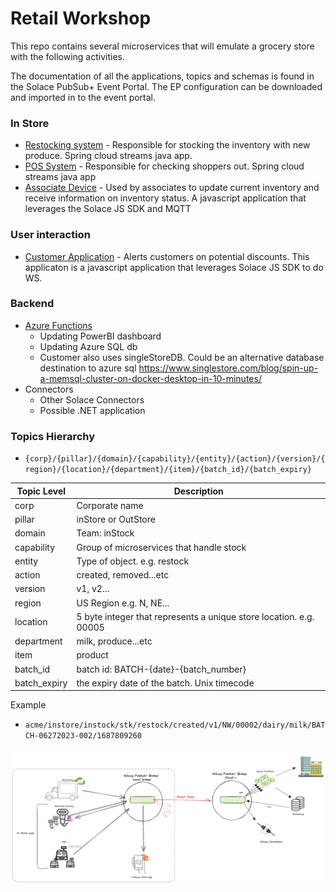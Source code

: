 # Retail Workshop

This repo contains several microservices that will emulate a grocery store with the following activities.

The documentation of all the applications, topics and schemas is found in the Solace PubSub+ Event Portal. The EP configuration can be downloaded and imported in to the event portal.

### In Store
- [Restocking system](./restock) - Responsible for stocking the inventory with new produce. Spring cloud streams java app.
- [POS System](./pos/) - Responsible for checking shoppers out. Spring cloud streams java app
- [Associate Device](./associate/) - Used by associates to update current inventory and receive information on inventory status. A javascript application that leverages the Solace JS SDK and MQTT

### User interaction 
- [Customer Application](./customer-app/) - Alerts customers on potential discounts. This applicaton is a javascript application that leverages Solace JS SDK to do WS. 

### Backend
- [Azure Functions](./functions/)
  - Updating PowerBI dashboard
  - Updating Azure SQL db
  - Customer also uses singleStoreDB. Could be an alternative database destination to azure sql https://www.singlestore.com/blog/spin-up-a-memsql-cluster-on-docker-desktop-in-10-minutes/
- Connectors
  - Other Solace Connectors
  - Possible .NET application

### Topics Hierarchy
- `{corp}/{pillar}/{domain}/{capability}/{entity}/{action}/{version}/{region}/{location}/{department}/{item}/{batch_id}/{batch_expiry}`

| Topic Level  | Description    |
| ------------- | ------------- |
|corp           | Corporate name|
|pillar         | inStore or OutStore|
|domain         | Team: inStock|
|capability     | Group of microservices that handle stock |
|entity         | Type of object. e.g. restock|
|action         | created, removed...etc |
|version        | v1, v2... |
|region         | US Region e.g. N, NE... |
|location       | 5 byte integer that represents a unique store location. e.g. 00005 |
|department     | milk, produce...etc |
|item           | product |
|batch_id       | batch id: BATCH-{date}-{batch_number} |
|batch_expiry   | the expiry date of the batch. Unix timecode |

Example
- `acme/instore/instock/stk/restock/created/v1/NW/00002/dairy/milk/BATCH-06272023-002/1687809260`


![](./img/arch.png)